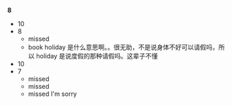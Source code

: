 **8**

- 10
- 8
  - missed
  - book holiday 是什么意思啊。。很无助，不是说身体不好可以请假吗，所以 holiday 是说度假的那种请假吗。这辈子不懂
- 10
- 7
  - missed
  - missed
  - missed I'm sorry
